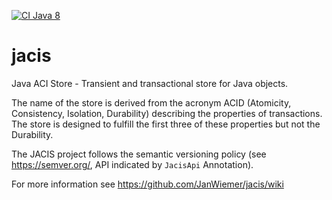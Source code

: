[![CI Java 8](https://github.com/JanWiemer/jacis/workflows/JACIS-CI-Build/badge.svg)](https://github.com/JanWiemer/jacis/actions?query=workflow%3AJACIS-CI-Build)

# jacis
Java ACI Store - Transient and transactional store for Java objects.

The name of the store is derived from the acronym ACID (Atomicity, Consistency, Isolation, Durability) describing the properties of transactions. The store is designed to fulfill the first three of these properties but not the Durability.

The JACIS project follows the semantic versioning  policy (see https://semver.org/, API indicated by ``JacisApi`` Annotation).

For more information see https://github.com/JanWiemer/jacis/wiki
